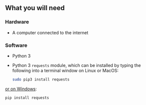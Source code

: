 ## What you will need

### Hardware

+ A computer connected to the internet

### Software

+ Python 3
+ Python 3 `requests` module, which can be installed by typing the following into a terminal window on Linux or MacOS:

    ```bash
    sudo pip3 install requests
    ```

[or on Windows](https://projects.raspberrypi.org/en/projects/using-pip-on-windows):

```
pip install requests
```
